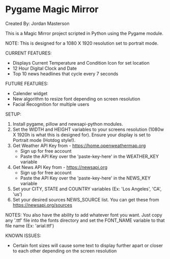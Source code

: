 # Pygame Magic Mirror 
Created By: Jordan Masterson

This is a Magic Mirror project scripted in Python using the Pygame module.

NOTE:  This is designed for a 1080 X 1920 resolution set to portrait mode.  

CURRENT FEATURES:
 - Displays Current Temperature and Condition Icon for set location
 - 12 Hour Digital Clock and Date
 - Top 10 news headlines that cycle every 7 seconds
 
FUTURE FEATURES:
 - Calender widget
 - New algorithm to resize font depending on screen resolution
 - Facial Recognition for multiple users
 
SETUP:
1. Install pygame, pillow and newsapi-python modules.
2. Set the WIDTH and HEIGHT variables to your screens resolution (1080w X 1920h is what this is designed for). Ensure your display is set to Portrait mode (Hotdog style!).
3. Get Weather API Key from - https://home.openweathermap.org
    - Sign up for free account
    - Paste the API Key over the 'paste-key-here' in the WEATHER_KEY variable
4. Get News API Key from - https://newsapi.org
    - Sign up for free account
    - Paste the API Key over the 'paste-key-here' in the NEWS_KEY variable
5. Set your CITY, STATE and COUNTRY variables (Ex: 'Los Angeles', 'CA', 'us')
6. Set your desired sources NEWS_SOURCE list.  You can get these from https://newsapi.org/sources

NOTES: 
You also have the ability to add whatever font you want. Just copy any '.ttf' file into the fonts directory 
and set the FONT_NAME variable to that file name (Ex: 'arial.ttf')

KNOWN ISSUES:
 - Certain font sizes will cause some text to display further apart or closer to each other depending on the screen resolution